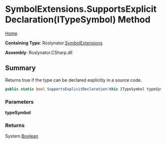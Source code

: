 <a name="_top"></a>

# SymbolExtensions\.SupportsExplicitDeclaration\(ITypeSymbol\) Method

[Home](../../../README.md#_top)

**Containing Type**: Roslynator\.[SymbolExtensions](../README.md#_top)

**Assembly**: Roslynator\.CSharp\.dll

## Summary

Returns true if the type can be declared explicitly in a source code\.

```csharp
public static bool SupportsExplicitDeclaration(this ITypeSymbol typeSymbol)
```

### Parameters

**typeSymbol**

### Returns

System\.[Boolean](https://docs.microsoft.com/en-us/dotnet/api/system.boolean)

